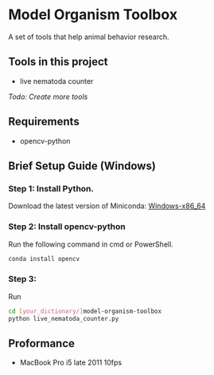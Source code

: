 # Model Organism Toolbox

A set of tools that help animal behavior research.

## Tools in this project

- live nematoda counter

_Todo: Create more tools_

## Requirements

- opencv-python

## Brief Setup Guide (Windows)

### Step 1: Install Python.

Download the latest version of Miniconda: [Windows-x86_64](https://mirrors.tuna.tsinghua.edu.cn/anaconda/miniconda/Miniconda3-latest-Windows-x86_64.exe)

### Step 2: Install opencv-python

Run the following command in cmd or PowerShell.

```bash
conda install opencv
```

### Step 3: 

Run 
```bash
cd [your_dictionary/]model-organism-toolbox
python live_nematoda_counter.py
```

## Proformance

- MacBook Pro i5 late 2011 10fps
